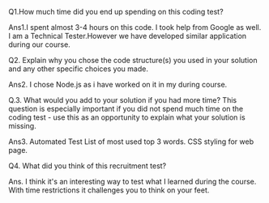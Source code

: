 Q1.How much time did you end up spending on this coding test?

Ans1.I spent almost 3-4 hours on this code. I took help from Google as well. I am a Technical Tester.However we have developed similar application during our course.

Q2. Explain why you chose the code structure(s) you used in your solution and any other specific choices you made.

Ans2. I chose Node.js as i have worked on it in my during course. 

Q.3. What would you add to your solution if you had more time? This question is especially important if you did not spend much time on the coding test - use this as an opportunity to explain what your solution is missing.

Ans3. Automated Test
	List of most used top 3 words.
	CSS styling for web page.

Q4. What did you think of this recruitment test?

Ans.  I think it's an interesting way to test what I learned during the course. With time restrictions it challenges you to think on your feet.

  